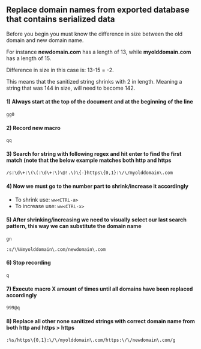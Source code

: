 ## Replace domain names from exported database that contains serialized data

Before you begin you must know the difference in size between the old domain and new domain name.

For instance **newdomain.com** has a length of 13, while **myolddomain.com** has a length of 15.

Difference in size in this case is: 13-15 = -2.

This means that the sanitized string shrinks with 2 in length. Meaning a string that was 144 in size, will need to become 142.


#### 1) Always start at the top of the document and at the beginning of the line
```
gg0
```

#### 2) Record new macro
```
qq
```

#### 3) Search for string with following regex and hit enter to find the first match (note that the below example matches both http and https
```
/s:\d\+:\(\(:\d\+:\)\@!.\)\{-}https\{0,1}:\/\/myolddomain\.com
```

#### 4) Now we must go to the number part to shrink/increase it accordingly
  - To shrink use: `ww<CTRL-a>`
  - To increase use: `ww<CTRL-x>`
  
#### 5) After shrinking/increasing we need to visually select our last search pattern, this way we can substitute the domain name

```gn```

```
:s/\%Vmyolddomain\.com/newdomain\.com
```

#### 6) Stop recording
```
q
```

#### 7) Execute macro X amount of times until all domains have been replaced accordingly
```
999@q
```

#### 8) Replace all other none sanitized strings with correct domain name from both http and https > https
```
:%s/https\{0,1}:\/\/myolddomain\.com/https:\/\/newdomain\.com/g
```


